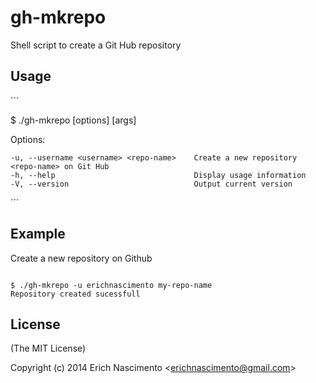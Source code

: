 # gh-mkrepo
Shell script to create a Git Hub repository

## Usage

´´´

$ ./gh-mkrepo [options] [args]

  Options:

    -u, --username <username> <repo-name>    Create a new repository <repo-name> on Git Hub
    -h, --help                               Display usage information
    -V, --version                            Output current version

´´´

## Example
Create a new repository on Github

```

$ ./gh-mkrepo -u erichnascimento my-repo-name
Repository created sucessfull

```
## License

(The MIT License)

Copyright (c) 2014 Erich Nascimento &lt;erichnascimento@gmail.com&gt;
